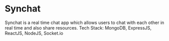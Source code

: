 # Synchat
Synchat is a real time chat app which allows users to chat with each other in real time and also share resources. Tech Stack: MongoDB, ExpressJS, ReactJS, NodeJS, Socket.io
